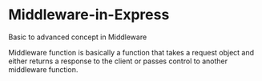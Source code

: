 # Middleware-in-Express
Basic to advanced concept in Middleware

Middleware function is basically a function that takes a request object and either returns a response to the client or passes control to another middleware function.
